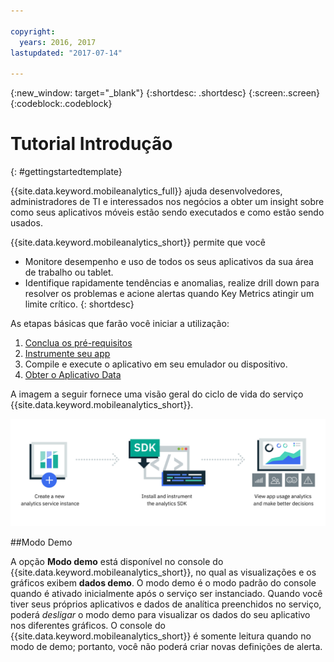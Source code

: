 ```yaml
---

copyright:
  years: 2016, 2017
lastupdated: "2017-07-14"

---
```

{:new_window: target="_blank"}
{:shortdesc: .shortdesc}
{:screen:.screen}
{:codeblock:.codeblock}

# Tutorial Introdução

{: #gettingstartedtemplate}

{{site.data.keyword.mobileanalytics_full}} ajuda desenvolvedores, administradores de TI e interessados nos negócios a obter um insight sobre como seus aplicativos móveis estão sendo executados e como estão sendo usados. 

{{site.data.keyword.mobileanalytics_short}} permite que você

* Monitore desempenho e uso de todos os seus aplicativos da sua área de trabalho ou tablet. 
* Identifique rapidamente tendências e anomalias, realize drill down para resolver os problemas e acione alertas quando Key Metrics atingir um limite crítico. 
{: shortdesc}

As etapas básicas que farão você iniciar a utilização:

1. [Conclua os pré-requisitos](/docs/services/mobileanalytics/app-prerequisites.html)
2. [Instrumente seu app](/docs/services/mobileanalytics/app-instrument.html)
3. Compile e execute o aplicativo em seu emulador ou dispositivo.
4. [Obter o Aplicativo Data](/docs/services/mobileanalytics/app-monitoring-metrics.html)

A imagem a seguir fornece uma visão geral do ciclo de vida do serviço {{site.data.keyword.mobileanalytics_short}}.

![Analytics overview](images/process_mobile_analytics.png)

##Modo Demo

A opção **Modo demo** está disponível no console do {{site.data.keyword.mobileanalytics_short}}, no qual as visualizações e os gráficos exibem **dados demo**.
O modo demo é o modo padrão do console quando é ativado inicialmente após o serviço ser instanciado. Quando você tiver seus próprios aplicativos e dados de analítica preenchidos no serviço, poderá *desligar* o modo demo para visualizar os dados do seu aplicativo nos diferentes gráficos. O console do {{site.data.keyword.mobileanalytics_short}} é somente leitura quando no modo de
demo; portanto, você não poderá criar novas definições de alerta.

